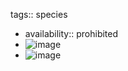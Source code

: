 tags:: species

- availability:: prohibited
- ![image](https://peach-geographical-bat-397.mypinata.cloud/ipfs/QmXHCmNpLPpaPNcs78eFYDKSPhVuXjYbFfcPM9jfbqPGX3)
- ![image](https://peach-geographical-bat-397.mypinata.cloud/ipfs/QmRDQGxTRm7aNh7LRzRbdTKrpuLabZth477tvLYwtLpavP)